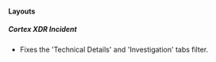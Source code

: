 
#### Layouts

##### Cortex XDR Incident

- Fixes the 'Technical Details' and 'Investigation' tabs filter.
